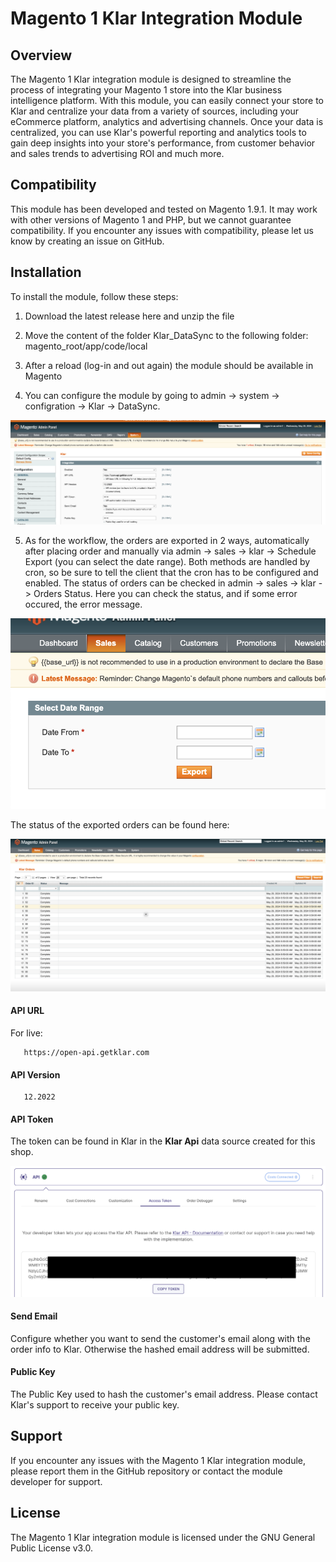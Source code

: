 # Magento 1 Klar Integration Module

## Overview

The Magento 1 Klar integration module is designed to streamline the process of integrating your Magento 1 store into the Klar
business intelligence platform. With this module, you can easily connect your store to Klar
and centralize your data from a variety of sources, including your eCommerce platform, analytics and
advertising channels. Once your data is centralized, you can use Klar's powerful reporting and analytics tools to gain
deep insights into your store's performance, from customer behavior and sales trends to advertising ROI and much more.

## Compatibility

This module has been developed and tested on Magento 1.9.1. It may work with other versions of Magento 1
and PHP, but we cannot guarantee compatibility. If you encounter any issues with compatibility, please let us know by
creating an issue on GitHub. 

## Installation

To install the module, follow these steps:

1. Download the latest release here and unzip the file

2. Move the content of the folder Klar_DataSync to the following folder: magento_root/app/code/local

3. After a reload (log-in and out again) the module should be available in Magento

4. You can configure the module by going to admin -> system -> configration -> Klar -> DataSync.

![Configuration](docs/klar_data_sync_admin.png)

5. As for the workflow, the orders are exported in 2 ways, automatically after placing order and manually via admin -> sales -> klar -> Schedule Export (you can select the date range). Both methods are handled by cron, so be sure to tell the client that the cron has to be configured and enabled. The status of orders can be checked in admin -> sales -> klar -> Orders Status. Here you can check the status, and if some error occured, the error message.

_![Date Range](docs/klar_data_sync_date_range.png)_

The status of the exported orders can be found here: 

_![Orders List](docs/klar_data_sync_orders_list.png)_

#### API URL

For live:

```
   https://open-api.getklar.com
```

#### API Version

```
   12.2022
```

#### API Token

The token can be found in Klar in the **Klar Api** data source created for this shop.

![Token](docs/klar_data_sync_token.png)

#### Send Email

Configure whether you want to send the customer's email along with the order info to Klar. Otherwise the hashed email address will be submitted.

#### Public Key

The Public Key used to hash the customer's email address. Please contact Klar's support to receive your public key.

## Support

If you encounter any issues with the Magento 1 Klar integration module, please report them in the GitHub repository or
contact the module developer for support.

## License

The Magento 1 Klar integration module is licensed under the GNU General Public License v3.0.
